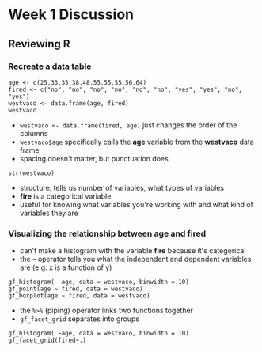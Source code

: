 # Week 1 Discussion

## Reviewing R
### Recreate a data table
````
age <- c(25,33,35,38,48,55,55,55,56,64)
fired <- c("no", "no", "no", "no", "no", "no", "yes", "yes", "no", "yes")
westvaco <- data.frame(age, fired)
westvaco
````
* `westvaco <- data.frame(fired, age)` just changes the order of the columns
* `westvaco$age` specifically calls the **age** variable from the **westvaco** data frame
* spacing doesn't matter, but punctuation does


```
str(westvaco)
```
* structure: tells us number of variables, what types of variables
* **fire** is a categorical variable
* useful for knowing what variables you're working with and what kind of variables they are


### Visualizing the relationship between age and fired
* can't make a histogram with the variable **fire** because it's categorical
* the `~` operator tells you what the independent and dependent variables are (e.g. x is a function of y)

````
gf_histogram( ~age, data = westvaco, binwidth = 10)
gf_point(age ~ fired, data = westvaco)
gf_boxplot(age ~ fired, data = westvaco)
````

* the `%>%` (piping) operator links two functions together
* `gf_facet_grid` separates into groups
````
gf_histogram( ~age, data = westvaco, binwidth = 10)
gf_facet_grid(fired~.)
````
